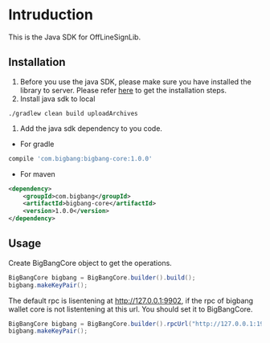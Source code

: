 # Intruduction

This is the Java SDK for OffLineSignLib.

## Installation

1. Before you use the java SDK, please make sure you have installed the library to server. Please refer [here](../README.md "Installation") to get the installation steps.
2. Install java sdk to local

``` shell
./gradlew clean build uploadArchives
```

1. Add the java sdk dependency to you code.

- For gradle

``` groovy
compile 'com.bigbang:bigbang-core:1.0.0'
```

- For maven

``` xml
<dependency>
    <groupId>com.bigbang</groupId>
    <artifactId>bigbang-core</artifactId>
    <version>1.0.0</version>
</dependency>
```

## Usage

Create BigBangCore object to get the operations.

``` java
BigBangCore bigbang = BigBangCore.builder().build();
bigbang.makeKeyPair();
```

The default rpc is lisentening at http://127.0.0.1:9902, if the rpc of bigbang wallet core is not listentening at this url. You should set it to BigBangCore.

``` java
BigBangCore bigbang = BigBangCore.builder().rpcUrl("http://127.0.0.1:19902").build();
bigbang.makeKeyPair();
```
